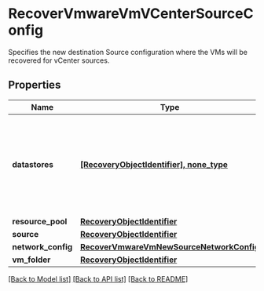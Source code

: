 # RecoverVmwareVmVCenterSourceConfig

Specifies the new destination Source configuration where the VMs will be recovered for vCenter sources.

## Properties
Name | Type | Description | Notes
------------ | ------------- | ------------- | -------------
**datastores** | [**[RecoveryObjectIdentifier], none_type**](RecoveryObjectIdentifier.md) | Specifies the datastore objects where the object&#39;s files should be recovered to. | 
**resource_pool** | [**RecoveryObjectIdentifier**](RecoveryObjectIdentifier.md) |  | 
**source** | [**RecoveryObjectIdentifier**](RecoveryObjectIdentifier.md) |  | 
**network_config** | [**RecoverVmwareVmNewSourceNetworkConfig**](RecoverVmwareVmNewSourceNetworkConfig.md) |  | [optional] 
**vm_folder** | [**RecoveryObjectIdentifier**](RecoveryObjectIdentifier.md) |  | [optional] 

[[Back to Model list]](../README.md#documentation-for-models) [[Back to API list]](../README.md#documentation-for-api-endpoints) [[Back to README]](../README.md)


